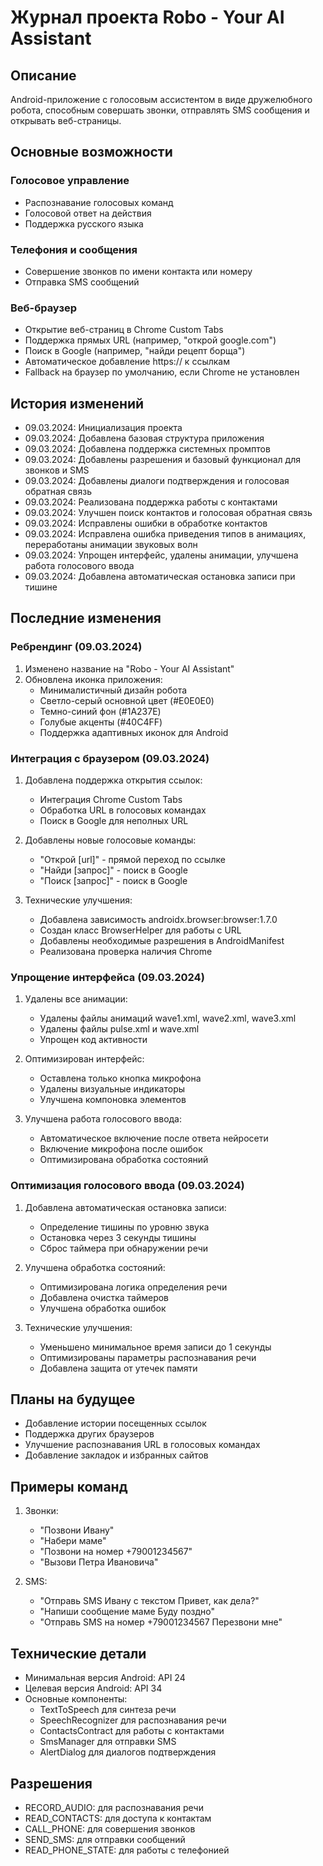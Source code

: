 # Журнал проекта Robo - Your AI Assistant

## Описание
Android-приложение с голосовым ассистентом в виде дружелюбного робота, способным совершать звонки, отправлять SMS сообщения и открывать веб-страницы.

## Основные возможности

### Голосовое управление
- Распознавание голосовых команд
- Голосовой ответ на действия
- Поддержка русского языка

### Телефония и сообщения
- Совершение звонков по имени контакта или номеру
- Отправка SMS сообщений

### Веб-браузер
- Открытие веб-страниц в Chrome Custom Tabs
- Поддержка прямых URL (например, "открой google.com")
- Поиск в Google (например, "найди рецепт борща")
- Автоматическое добавление https:// к ссылкам
- Fallback на браузер по умолчанию, если Chrome не установлен

## История изменений
- 09.03.2024: Инициализация проекта
- 09.03.2024: Добавлена базовая структура приложения
- 09.03.2024: Добавлена поддержка системных промптов
- 09.03.2024: Добавлены разрешения и базовый функционал для звонков и SMS
- 09.03.2024: Добавлены диалоги подтверждения и голосовая обратная связь
- 09.03.2024: Реализована поддержка работы с контактами
- 09.03.2024: Улучшен поиск контактов и голосовая обратная связь
- 09.03.2024: Исправлены ошибки в обработке контактов
- 09.03.2024: Исправлена ошибка приведения типов в анимациях, переработаны анимации звуковых волн
- 09.03.2024: Упрощен интерфейс, удалены анимации, улучшена работа голосового ввода
- 09.03.2024: Добавлена автоматическая остановка записи при тишине

## Последние изменения

### Ребрендинг (09.03.2024)
1. Изменено название на "Robo - Your AI Assistant"
2. Обновлена иконка приложения:
   - Минималистичный дизайн робота
   - Светло-серый основной цвет (#E0E0E0)
   - Темно-синий фон (#1A237E)
   - Голубые акценты (#40C4FF)
   - Поддержка адаптивных иконок для Android

### Интеграция с браузером (09.03.2024)
1. Добавлена поддержка открытия ссылок:
   - Интеграция Chrome Custom Tabs
   - Обработка URL в голосовых командах
   - Поиск в Google для неполных URL

2. Добавлены новые голосовые команды:
   - "Открой [url]" - прямой переход по ссылке
   - "Найди [запрос]" - поиск в Google
   - "Поиск [запрос]" - поиск в Google

3. Технические улучшения:
   - Добавлена зависимость androidx.browser:browser:1.7.0
   - Создан класс BrowserHelper для работы с URL
   - Добавлены необходимые разрешения в AndroidManifest
   - Реализована проверка наличия Chrome

### Упрощение интерфейса (09.03.2024)
1. Удалены все анимации:
   - Удалены файлы анимаций wave1.xml, wave2.xml, wave3.xml
   - Удалены файлы pulse.xml и wave.xml
   - Упрощен код активности

2. Оптимизирован интерфейс:
   - Оставлена только кнопка микрофона
   - Удалены визуальные индикаторы
   - Улучшена компоновка элементов

3. Улучшена работа голосового ввода:
   - Автоматическое включение после ответа нейросети
   - Включение микрофона после ошибок
   - Оптимизирована обработка состояний

### Оптимизация голосового ввода (09.03.2024)
1. Добавлена автоматическая остановка записи:
   - Определение тишины по уровню звука
   - Остановка через 3 секунды тишины
   - Сброс таймера при обнаружении речи

2. Улучшена обработка состояний:
   - Оптимизирована логика определения речи
   - Добавлена очистка таймеров
   - Улучшена обработка ошибок

3. Технические улучшения:
   - Уменьшено минимальное время записи до 1 секунды
   - Оптимизированы параметры распознавания речи
   - Добавлена защита от утечек памяти

## Планы на будущее
- Добавление истории посещенных ссылок
- Поддержка других браузеров
- Улучшение распознавания URL в голосовых командах
- Добавление закладок и избранных сайтов

## Примеры команд
1. Звонки:
   - "Позвони Ивану"
   - "Набери маме"
   - "Позвони на номер +79001234567"
   - "Вызови Петра Ивановича"

2. SMS:
   - "Отправь SMS Ивану с текстом Привет, как дела?"
   - "Напиши сообщение маме Буду поздно"
   - "Отправь SMS на номер +79001234567 Перезвони мне"

## Технические детали
- Минимальная версия Android: API 24
- Целевая версия Android: API 34
- Основные компоненты:
  - TextToSpeech для синтеза речи
  - SpeechRecognizer для распознавания речи
  - ContactsContract для работы с контактами
  - SmsManager для отправки SMS
  - AlertDialog для диалогов подтверждения

## Разрешения
- RECORD_AUDIO: для распознавания речи
- READ_CONTACTS: для доступа к контактам
- CALL_PHONE: для совершения звонков
- SEND_SMS: для отправки сообщений
- READ_PHONE_STATE: для работы с телефонией 